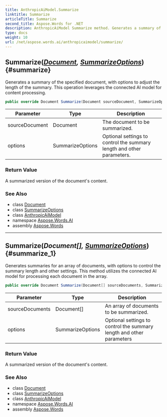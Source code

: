 ```yaml
---
title: AnthropicAiModel.Summarize
linktitle: Summarize
articleTitle: Summarize
second_title: Aspose.Words for .NET
description: AnthropicAiModel Summarize method. Generates a summary of the specified document with options to adjust the length of the summary. This operation leverages the connected AI model for content processing.
type: docs
weight: 10
url: /net/aspose.words.ai/anthropicaimodel/summarize/
---
```

## Summarize(*[Document](../../../aspose.words/document/), [SummarizeOptions](../../summarizeoptions/)*) {#summarize}

Generates a summary of the specified document, with options to adjust the length of the summary. This operation leverages the connected AI model for content processing.

```csharp
public override Document Summarize(Document sourceDocument, SummarizeOptions options = null)
```

| Parameter | Type | Description |
| --- | --- | --- |
| sourceDocument | Document | The document to be summarized. |
| options | SummarizeOptions | Optional settings to control the summary length and other parameters. |

### Return Value

A summarized version of the document's content.

### See Also

* class [Document](../../../aspose.words/document/)
* class [SummarizeOptions](../../summarizeoptions/)
* class [AnthropicAiModel](../)
* namespace [Aspose.Words.AI](../../../aspose.words.ai/)
* assembly [Aspose.Words](../../../)

---

## Summarize(*Document[], [SummarizeOptions](../../summarizeoptions/)*) {#summarize_1}

Generates summaries for an array of documents, with options to control the summary length and other settings. This method utilizes the connected AI model for processing each document in the array.

```csharp
public override Document Summarize(Document[] sourceDocuments, SummarizeOptions options = null)
```

| Parameter | Type | Description |
| --- | --- | --- |
| sourceDocuments | Document[] | An array of documents to be summarized. |
| options | SummarizeOptions | Optional settings to control the summary length and other parameters |

### Return Value

A summarized version of the document's content.

### See Also

* class [Document](../../../aspose.words/document/)
* class [SummarizeOptions](../../summarizeoptions/)
* class [AnthropicAiModel](../)
* namespace [Aspose.Words.AI](../../../aspose.words.ai/)
* assembly [Aspose.Words](../../../)
